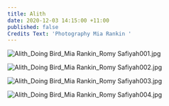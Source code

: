 ```yaml
---
title: Alith
date: 2020-12-03 14:15:00 +11:00
published: false
Credits Text: 'Photography Mia Rankin '
---
```


![Alith_Doing Bird_Mia Rankin_Romy Safiyah001.jpg](/uploads/Alith_Doing%20Bird_Mia%20Rankin_Romy%20Safiyah001.jpg)

![Alith_Doing Bird_Mia Rankin_Romy Safiyah002.jpg](/uploads/Alith_Doing%20Bird_Mia%20Rankin_Romy%20Safiyah002.jpg)

![Alith_Doing Bird_Mia Rankin_Romy Safiyah003.jpg](/uploads/Alith_Doing%20Bird_Mia%20Rankin_Romy%20Safiyah003.jpg)

![Alith_Doing Bird_Mia Rankin_Romy Safiyah004.jpg](/uploads/Alith_Doing%20Bird_Mia%20Rankin_Romy%20Safiyah004.jpg)

